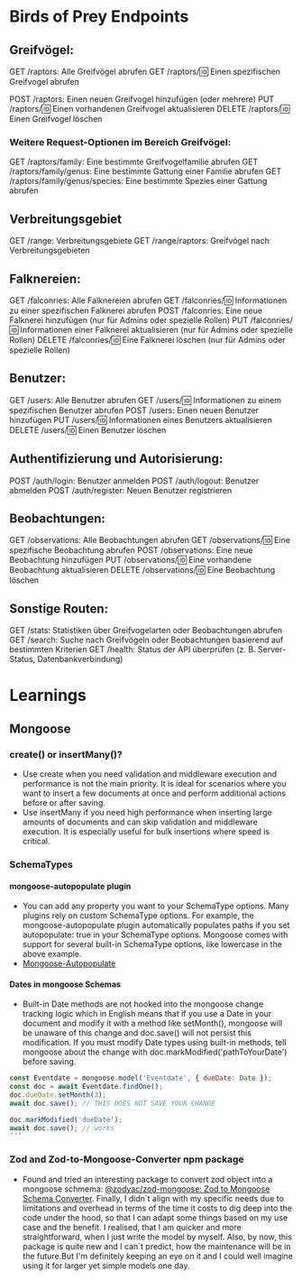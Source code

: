# Birds of Prey Endpoints

## Greifvögel:

GET /raptors: Alle Greifvögel abrufen
GET /raptors/:id: Einen spezifischen Greifvogel abrufen

POST /raptors: Einen neuen Greifvogel hinzufügen (oder mehrere)
PUT /raptors/:id: Einen vorhandenen Greifvogel aktualisieren
DELETE /raptors/:id: Einen Greifvogel löschen

### Weitere Request-Optionen im Bereich Greifvögel:

GET /raptors/family: Eine bestimmte Greifvogelfamilie abrufen
GET /raptors/family/genus: Eine bestimmte Gattung einer Familie abrufen
GET /raptors/family/genus/species: Eine bestimmte Spezies einer Gattung abrufen

## Verbreitungsgebiet

GET /range: Verbreitungsgebiete
GET /range/raptors: Greifvögel nach Verbreitungsgebieten

## Falknereien:

GET /falconries: Alle Falknereien abrufen
GET /falconries/:id: Informationen zu einer spezifischen Falknerei abrufen
POST /falconries: Eine neue Falknerei hinzufügen (nur für Admins oder spezielle Rollen)
PUT /falconries/:id: Informationen einer Falknerei aktualisieren (nur für Admins oder spezielle Rollen)
DELETE /falconries/:id: Eine Falknerei löschen (nur für Admins oder spezielle Rollen)

## Benutzer:

GET /users: Alle Benutzer abrufen
GET /users/:id: Informationen zu einem spezifischen Benutzer abrufen
POST /users: Einen neuen Benutzer hinzufügen
PUT /users/:id: Informationen eines Benutzers aktualisieren
DELETE /users/:id: Einen Benutzer löschen

## Authentifizierung und Autorisierung:

POST /auth/login: Benutzer anmelden
POST /auth/logout: Benutzer abmelden
POST /auth/register: Neuen Benutzer registrieren

## Beobachtungen:

GET /observations: Alle Beobachtungen abrufen
GET /observations/:id: Eine spezifische Beobachtung abrufen
POST /observations: Eine neue Beobachtung hinzufügen
PUT /observations/:id: Eine vorhandene Beobachtung aktualisieren
DELETE /observations/:id: Eine Beobachtung löschen

## Sonstige Routen:

GET /stats: Statistiken über Greifvogelarten oder Beobachtungen abrufen
GET /search: Suche nach Greifvögeln oder Beobachtungen basierend auf bestimmten Kriterien
GET /health: Status der API überprüfen (z. B. Server-Status, Datenbankverbindung)

# Learnings

## Mongoose

### create() or insertMany()?

- Use create when you need validation and middleware execution and performance is not the main priority. It is ideal for scenarios where you want to insert a few documents at once and perform additional actions before or after saving.
- Use insertMany if you need high performance when inserting large amounts of documents and can skip validation and middleware execution. It is especially useful for bulk insertions where speed is critical.

### SchemaTypes

#### mongoose-autopopulate plugin

- You can add any property you want to your SchemaType options. Many plugins rely on custom SchemaType options. For example, the mongoose-autopopulate plugin automatically populates paths if you set autopopulate: true in your SchemaType options. Mongoose comes with support for several built-in SchemaType options, like lowercase in the above example.
- [Mongoose-Autopopulate](https://plugins.mongoosejs.io/plugins/autopopulate)

#### Dates in mongoose Schemas

- Built-in Date methods are not hooked into the mongoose change tracking logic which in English means that if you use a Date in your document and modify it with a method like setMonth(), mongoose will be unaware of this change and doc.save() will not persist this modification. If you must modify Date types using built-in methods, tell mongoose about the change with doc.markModified('pathToYourDate') before saving.

```js
const Eventdate = mongoose.model('Eventdate', { dueDate: Date });
const doc = await Eventdate.findOne();
doc.dueDate.setMonth(3);
await doc.save(); // THIS DOES NOT SAVE YOUR CHANGE

doc.markModified('dueDate');
await doc.save(); // works
´´´

```

### Zod and Zod-to-Mongoose-Converter npm package

- Found and tried an interesting package to convert zod object into a mongoose schmema: [@zodyac/zod-mongoose: Zod to Mongoose Schema Converter](https://www.npmjs.com/package/@zodyac/zod-mongoose). Finally, I didn´t align with my specific needs due to limitations and overhead in terms of the time it costs to dig deep into the code under the hood, so that I can adapt some things based on my use case and the benefit. I realised, that I am quicker and more straightforward, when I just write the model by myself. Also, by now, this package is quite new and I can´t predict, how the maintenance will be in the future.But I'm definitely keeping an eye on it and I could well imagine using it for larger yet simple models one day.
